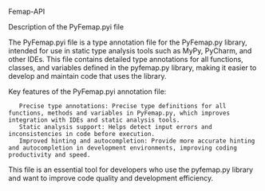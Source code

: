  Femap-API

 Description of the PyFemap.pyi file

The PyFemap.pyi file is a type annotation file for the PyFemap.py library, intended for use in static type analysis tools such as MyPy, PyCharm, and other IDEs. This file contains detailed type annotations for all functions, classes, and variables defined in the pyfemap.py library, making it easier to develop and maintain code that uses the library.

Key features of the PyFemap.pyi annotation file:

       Precise type annotations: Precise type definitions for all functions, methods and variables in PyFemap.py, which improves integration with IDEs and static analysis tools.
       Static analysis support: Helps detect input errors and inconsistencies in code before execution.
       Improved hinting and autocompletion: Provide more accurate hinting and autocompletion in development environments, improving coding productivity and speed.

This file is an essential tool for developers who use the pyfemap.py library and want to improve code quality and development efficiency.
